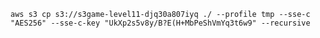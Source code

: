     aws s3 cp s3://s3game-level11-djq30a807iyq ./ --profile tmp --sse-c "AES256" --sse-c-key "UkXp2s5v8y/B?E(H+MbPeShVmYq3t6w9" --recursive